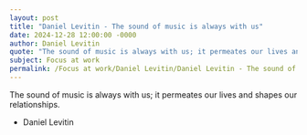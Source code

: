 ```yaml
---
layout: post
title: "Daniel Levitin - The sound of music is always with us"
date: 2024-12-28 12:00:00 -0000
author: Daniel Levitin
quote: "The sound of music is always with us; it permeates our lives and shapes our relationships."
subject: Focus at work
permalink: /Focus at work/Daniel Levitin/Daniel Levitin - The sound of music is always with us
---
```


The sound of music is always with us; it permeates our lives and shapes our relationships.

- Daniel Levitin
